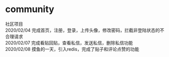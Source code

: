 # community
社区项目  
2020/02/04 完成首页，注册，登录，上传头像，修改密码，拦截非登陆状态的不合理请求  
2020/02/07 完成看贴回贴，查看私信，发送私信，删除私信功能   
2020/02/08 摸鱼的一天，引入redis，完成了贴子和评论点赞的功能     


